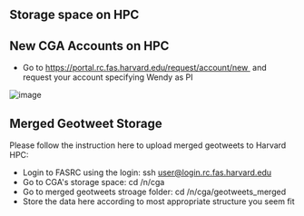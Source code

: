 ## Storage space on HPC

## New CGA Accounts on HPC

- Go to https://portal.rc.fas.harvard.edu/request/account/new  
and request your account specifying Wendy as PI 



![image](https://github.com/cga-harvard/GIS_Apps_on_HPC/blob/master/cga_account_request.png)



## Merged Geotweet Storage

Please follow the instruction here to upload merged geotweets to Harvard HPC:

- Login to FASRC using the login: ssh user@login.rc.fas.harvard.edu
- Go to CGA's storage space: cd  /n/cga
- Go to merged geotweets stroage folder: cd  /n/cga/geotweets_merged
- Store the data here according to most appropriate structure you seem fit

